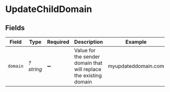# UpdateChildDomain


## Fields

| Field                                                             | Type                                                              | Required                                                          | Description                                                       | Example                                                           |
| ----------------------------------------------------------------- | ----------------------------------------------------------------- | ----------------------------------------------------------------- | ----------------------------------------------------------------- | ----------------------------------------------------------------- |
| `domain`                                                          | *?string*                                                         | :heavy_minus_sign:                                                | Value for the sender domain that will replace the existing domain | myupdateddomain.com                                               |